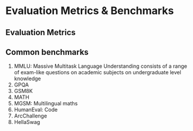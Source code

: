 # Evaluation Metrics & Benchmarks

## Evaluation Metrics

## Common benchmarks

1. MMLU: Massive Multitask Language Understanding consists of a range of exam-like questions on academic subjects on undergraduate level knowledge
2. GPQA
3. GSM8K
4. MATH
5. MGSM: Multilingual maths
6. HumanEval: Code
7. ArcChallenge
8. HellaSwag